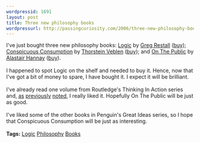 ```yaml
--- 
wordpressid: 1691
layout: post
title: Three new philosophy books
wordpressurl: http://passingcuriosity.com/2006/three-new-philosophy-books/
---
```

I've just bought three new philosophy books: <a class="title" href="http://consequently.org/logic/">Logic</a> by <a href="http://consequently.org/">Greg Restall</a> (<a href="http://isbn.nu/0415400686">buy</a>); <a class="title" href="http://www.penguin.co.uk/nf/Book/BookDisplay/0,,9780141023984,00.html">Conspicuous Consumption</a> by <a href="http://en.wikipedia.org/wiki/Thorstein_Veblen">Thorstein Veblen</a> (<a href="http://isbn.nu/0141023988">buy</a>); and <a class="title" href="http://www.routledge-ny.com/shopping_cart/products/product_detail.asp?isbn=0415327938">On The Public</a> by <a href="http://en.wikipedia.org/wiki/Alastair_Hannay">Alastair Hannay</a> (<a href="http://isbn.nu/0415327938">buy</a>).<br /><br />I happened to spot <span class="title">Logic</span> on the shelf and needed to buy it. Hence, now that I've got a bit of money to spare, I <emph>have</emph> bought it. I expect it will be brilliant.<br /><br />I've already read one volume from Routledge's <span class="title">Thinking In Action</span> series and, <a href="http://troacss.blogspot.com/2006/04/on-just-education.html">as</a> <a href="http://troacss.blogspot.com/2006/04/more-on-on-education.html">previously</a> <a href="http://troacss.blogspot.com/2006/04/final-post-on-on-education.html">noted</a>, I really liked it. Hopefully <span class="title">On The Public</span> will be just as good.<br /><br />I've liked some of the other books in Penguin's <span class="title">Great Ideas</span> series, so I hope that <span class="title">Conspicuous Consumption</span> will be just as interesting. <br /><br /><span class="tags"><strong>Tags:</strong> <a rel="tag" href="http:/del.icio.us/thsutton/logic">Logic</a> <a rel="tag" href="http:/del.icio.us/thsutton/philosophy">Philosophy</a> <a rel="tag" href="http:/del.icio.us/thsutton/books">Books</a></span>
